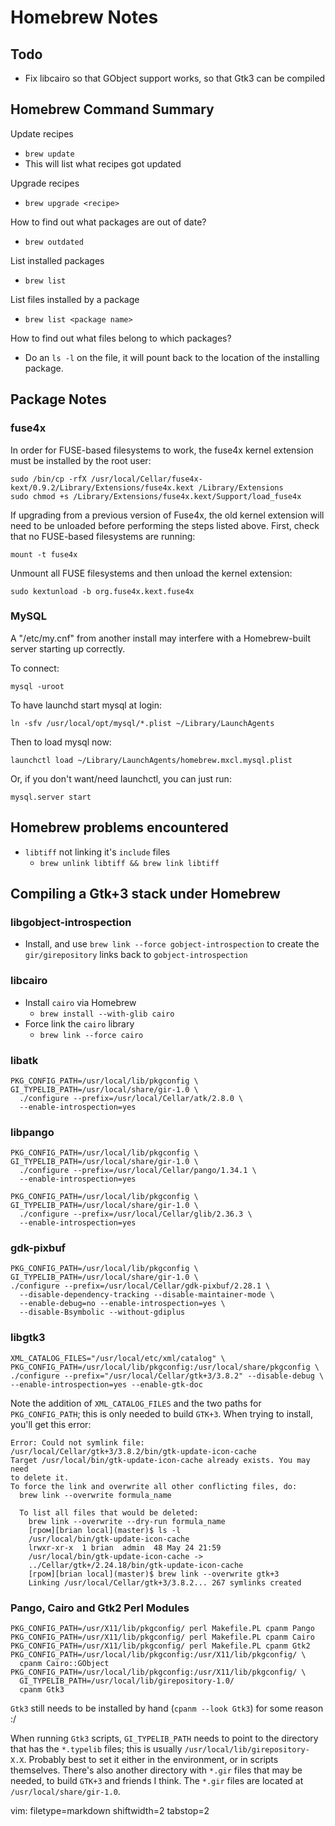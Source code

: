 # Homebrew Notes #

## Todo ##
- Fix libcairo so that GObject support works, so that Gtk3 can be compiled

## Homebrew Command Summary ##
Update recipes
- `brew update`
- This will list what recipes got updated

Upgrade recipes
- `brew upgrade <recipe>`

How to find out what packages are out of date?
- `brew outdated`

List installed packages
- `brew list`

List files installed by a package
- `brew list <package name>`

How to find out what files belong to which packages?
- Do an `ls -l` on the file, it will pount back to the location of the
  installing package.

## Package Notes ##

### fuse4x ###

In order for FUSE-based filesystems to work, the fuse4x kernel extension
must be installed by the root user:

    sudo /bin/cp -rfX /usr/local/Cellar/fuse4x-kext/0.9.2/Library/Extensions/fuse4x.kext /Library/Extensions
    sudo chmod +s /Library/Extensions/fuse4x.kext/Support/load_fuse4x

If upgrading from a previous version of Fuse4x, the old kernel extension
will need to be unloaded before performing the steps listed above. First,
check that no FUSE-based filesystems are running:

    mount -t fuse4x

Unmount all FUSE filesystems and then unload the kernel extension:

    sudo kextunload -b org.fuse4x.kext.fuse4x

### MySQL ###
A "/etc/my.cnf" from another install may interfere with a Homebrew-built
server starting up correctly.

To connect:

    mysql -uroot

To have launchd start mysql at login:

    ln -sfv /usr/local/opt/mysql/*.plist ~/Library/LaunchAgents

Then to load mysql now:

    launchctl load ~/Library/LaunchAgents/homebrew.mxcl.mysql.plist

Or, if you don't want/need launchctl, you can just run:

    mysql.server start

## Homebrew problems encountered ##
- `libtiff` not linking it's `include` files
  - `brew unlink libtiff && brew link libtiff`

## Compiling a Gtk+3 stack under Homebrew ##

### libgobject-introspection ###
- Install, and use `brew link --force gobject-introspection` to create the
  `gir/girepository` links back to `gobject-introspection`

### libcairo ###
- Install `cairo` via Homebrew
  - `brew install --with-glib cairo`
- Force link the `cairo` library
  - `brew link --force cairo`

### libatk ###

    PKG_CONFIG_PATH=/usr/local/lib/pkgconfig \
    GI_TYPELIB_PATH=/usr/local/share/gir-1.0 \
      ./configure --prefix=/usr/local/Cellar/atk/2.8.0 \
      --enable-introspection=yes

### libpango ###

    PKG_CONFIG_PATH=/usr/local/lib/pkgconfig \
    GI_TYPELIB_PATH=/usr/local/share/gir-1.0 \
      ./configure --prefix=/usr/local/Cellar/pango/1.34.1 \
      --enable-introspection=yes

    PKG_CONFIG_PATH=/usr/local/lib/pkgconfig \
    GI_TYPELIB_PATH=/usr/local/share/gir-1.0 \
      ./configure --prefix=/usr/local/Cellar/glib/2.36.3 \
      --enable-introspection=yes

### gdk-pixbuf ###

    PKG_CONFIG_PATH=/usr/local/lib/pkgconfig \
    GI_TYPELIB_PATH=/usr/local/share/gir-1.0 \
    ./configure --prefix=/usr/local/Cellar/gdk-pixbuf/2.28.1 \
      --disable-dependency-tracking --disable-maintainer-mode \
      --enable-debug=no --enable-introspection=yes \
      --disable-Bsymbolic --without-gdiplus


### libgtk3 ###

    XML_CATALOG_FILES="/usr/local/etc/xml/catalog" \
    PKG_CONFIG_PATH=/usr/local/lib/pkgconfig:/usr/local/share/pkgconfig \
    ./configure --prefix="/usr/local/Cellar/gtk+3/3.8.2" --disable-debug \
    --enable-introspection=yes --enable-gtk-doc

Note the addition of `XML_CATALOG_FILES` and the two paths for
`PKG_CONFIG_PATH`; this is only needed to build `GTK+3`.  When trying to
install, you'll get this error:

    Error: Could not symlink file:
    /usr/local/Cellar/gtk+3/3.8.2/bin/gtk-update-icon-cache
    Target /usr/local/bin/gtk-update-icon-cache already exists. You may need
    to delete it.
    To force the link and overwrite all other conflicting files, do:
      brew link --overwrite formula_name

      To list all files that would be deleted:
        brew link --overwrite --dry-run formula_name
        [гром][brian local](master)$ ls -l
        /usr/local/bin/gtk-update-icon-cache
        lrwxr-xr-x  1 brian  admin  48 May 24 21:59
        /usr/local/bin/gtk-update-icon-cache ->
        ../Cellar/gtk+/2.24.18/bin/gtk-update-icon-cache
        [гром][brian local](master)$ brew link --overwrite gtk+3
        Linking /usr/local/Cellar/gtk+3/3.8.2... 267 symlinks created

### Pango, Cairo and Gtk2 Perl Modules ###

    PKG_CONFIG_PATH=/usr/X11/lib/pkgconfig/ perl Makefile.PL cpanm Pango
    PKG_CONFIG_PATH=/usr/X11/lib/pkgconfig/ perl Makefile.PL cpanm Cairo
    PKG_CONFIG_PATH=/usr/X11/lib/pkgconfig/ perl Makefile.PL cpanm Gtk2
    PKG_CONFIG_PATH=/usr/local/lib/pkgconfig:/usr/X11/lib/pkgconfig/ \
      cpanm Cairo::GObject
    PKG_CONFIG_PATH=/usr/local/lib/pkgconfig:/usr/X11/lib/pkgconfig/ \
      GI_TYPELIB_PATH=/usr/local/lib/girepository-1.0/
      cpanm Gtk3

`Gtk3` still needs to be installed by hand (`cpanm --look Gtk3`) for some
reason :/

When running `Gtk3` scripts, `GI_TYPELIB_PATH` needs to point to the directory
that has the `*.typelib` files; this is usually
`/usr/local/lib/girepository-X.X`.  Probably best to set it either in the
environment, or in scripts themselves.  There's also another directory with
`*.gir` files that may be needed, to build `GTK+3` and friends I think.  The
`*.gir` files are located at `/usr/local/share/gir-1.0`.

vim: filetype=markdown shiftwidth=2 tabstop=2
